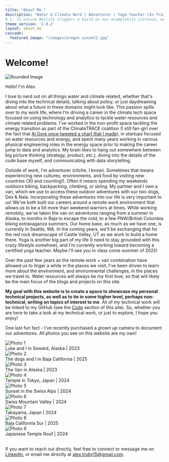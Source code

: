 ```yaml
---
title: "About Me."
description: "Water & Climate Nerd | Adventurer | Yoga Teacher (In Training)"
# 1. To ensure Netlify triggers a build on our exampleSite instance, we need to change a file in the exampleSite directory.
theme_version: '2.8.2'
layout: about_me
cascade:
  featured_image: "/images/oregon_sunset2.jpg"
---
```


# Welcome!

<img src="/blog/images/cali_doorframe.jpg" alt="Rounded Image" class="about-me-img-rounded2"> 

Hello! I'm Alex. 

I love to nerd out on all things water and climate related, whether that's diving into the technical details, talking about policy, or just daydreaming about what a future in these domains might look like. This passion spills over to my work life, where I'm driving a career in the climate tech space focused on using technology and analytics to tackle water resources and climate related problems. I've worked in the non-profit space tackling the energy transition as part of the ClimateTRACE coalition (I still fan-girl over the fact that <a href="https://x.com/algore/status/1524058518239821824" target="_blank" rel="noopener noreferrer">Al Gore once tweeted a chart that I made</a>), in startups focused on water resources and energy, and spent many years working in various physical engineering roles in the energy space prior to making the career jump to data and analytics. My brain likes to hang out somewhere between big picture thinking (strategy, product, etc.), diving into the details of the code base myself, and communicating with data storytelling. 

Outside of work, I'm adventurer (cliche, I know). Sometimes that means experiencing new cultures, environments, and food by visiting new countries (30 and counting!). Often it means spending my weekends outdoors biking, backpacking, climbing, or skiing. My partner and I own a van, which we use to access these outdoor adventures with our two dogs, Dex & Nala. Incorporating these adventures into our life is very important to us! We've both built our careers around a remote work environment that allows us to be a bit more than weekend warriors at times. While working remotely, we've taken the van on adventures ranging from a summer in Alaska, to months in Baja to escape the cold, to a few PNW/British Colombia biking extravaganza summers. Our home base, as much as we have one, is currently in Seattle, WA. In the coming years, we'll be exchanging that for the red rock dreamscape of Castle Valley, UT as we work to build a home there. Yoga is another big part of my life (I need to stay grounded with this crazy lifestyle somehow), and I'm currently working toward becoming a certified yoga teacher. Maybe I'll see you in class come summer of 2025!

Over the past few years as the remote work + van combination have allowed us to linger a while in the places we visit, I've been driven to learn more about the environment, and environmental challenges, in the places we travel to. Water resources will always be my first love, so that will likely be the main focus of the blogs and projects on this site. 

**My goal with this website is to create a space to showcase my personal technical projects, as well as to tie in some higher level, perhaps non-technical, writing on topics of interest to me**. All of my technical work will be linked to my GitHub (see the [Code](https://alex-truby.github.io/blog/code/) section of this site). So, whether you are here to take a look at my technical work, or just to explore, I hope you enjoy!

One last fun fact - I've recently purchased a *grown up* camera to document our adventures. All photos you see on this website are my own!



<div class="photo-grid">
  <div class="photo-container">
    <img src="/blog/images/seward_alaska.jpg" alt="Photo 1">
    <div class="photo-text">Luke and I in Seward, Alaska | 2023 </div>
  </div>
  <div class="photo-container">
    <img src="/blog/images/dogs.jpg" alt="Photo 2">
    <div class="photo-text">The dogs and I in Baja California | 2025 </div>
  </div>
  <div class="photo-container">
    <img src="/blog/images/van_alaska.jpg" alt="Photo 3">
    <div class="photo-text">The Van in Alaska | 2023</div>
  </div>
  <div class="photo-container">
    <img src="/blog/images/japanese_temple.jpg" alt="Photo 4">
    <div class="photo-text">Temple in Tokyo, Japan | 2024</div>
  </div>
  <div class="photo-container">
    <img src="/blog/images/swiss_sunset.jpg" alt="Photo 5">
    <div class="photo-text">Sunset in the Swiss Alps | 2024</div>
  </div>
  <div class="photo-container">
    <img src="/blog/images/swiss_waterfall.jpg" alt="Photo 6">
    <div class="photo-text">Swiss Mountain Valley | 2024</div>
  </div>
  <div class="photo-container">
    <img src="/blog/images/takayama_street.jpg" alt="Photo 7">
    <div class="photo-text">Takayama, Japan | 2024</div>
  </div>
  <div class="photo-container">
    <img src="/blog/images/cacti_dusk.jpg" alt="Photo 8">
    <div class="photo-text">Baja California Sur | 2025</div>
  </div>
  <div class="photo-container">
    <img src="/blog/images/fall_temple_roof.jpg" alt="Photo 9">
    <div class="photo-text">Japanese Temple Roof | 2024 </div>
  </div>
</div>

<br>

If you want to reach out directly, feel free to connect or message me on <a href="https://www.linkedin.com/in/alex-truby/" target="_blank" rel="noopener noreferrer">LinkedIn</a>, or email me directly at alex.truby15@gmail.com.